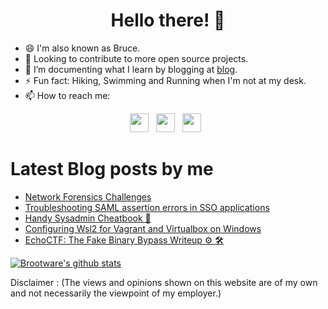 <div align="center">
  <h1> Hello there! 👋 </h1>
</div>

- 😄 I'm also known as Bruce.
- 👀  Looking to contribute to more open source projects.
- 🌱 I’m documenting what I learn by blogging at [blog](<https://brootware.github.io>).
- ⚡  Fun fact: Hiking, Swimming and Running when I'm not at my desk.
- 📫 How to reach me:

<p align='center'>
<a href="https://linkedin.com/in/oakermin/"><img height="30" src="https://img.shields.io/badge/LinkedIn-0077B5?style=for-the-badge&logo=linkedin&logoColor=white"></a>&nbsp;&nbsp;
<a href="https://twitter.com/brootware/"><img height="30" src="https://img.shields.io/badge/Twitter-1DA1F2?style=for-the-badge&logo=twitter&logoColor=white"></a>&nbsp;&nbsp;
<!-- <a><img height="30" src="https://visitor-badge.glitch.me/badge?page_id=brootware.visitor-badge&left_text=Visitors%20Since%207%20May%202022"></a>&nbsp;&nbsp; -->
<a><img height="30" src="https://visitor-badge.laobi.icu/badge?page_id=brootware.visitor-badge&left_text=Visitors%20Since%207%20May%202022"></a>&nbsp;&nbsp;
<!-- <a><img height="20" src="https://gpvc.arturio.dev/brootware"></a>&nbsp;&nbsp; -->
<!-- ![visitors](https://visitor-badge.laobi.icu/badge?page_id=page.id) -->
  
# Latest Blog posts by me
<!-- BLOG-POST-LIST:START -->
- [Network Forensics Challenges](https://brootware.github.io/posts/picoctf-network-forensics-challenges/)
- [Troubleshooting SAML assertion errors in SSO applications](https://brootware.github.io/posts/troubleshooting-saml-assertion-errors-in-sso-applications/)
- [Handy Sysadmin Cheatbook 📜](https://brootware.github.io/posts/handy-sysadmin-cheatbook/)
- [Configuring Wsl2 for Vagrant and Virtualbox on Windows](https://brootware.github.io/posts/configuring-wsl2-for-vagrant-and-virtualbox-on-windows/)
- [EchoCTF: The Fake Binary Bypass Writeup ⚙️ 🛠](https://brootware.github.io/posts/echoctf-the-fake-binary-bypass-writeup/)
<!-- BLOG-POST-LIST:END -->

[![Brootware's github stats](https://github-readme-stats.vercel.app/api?username=brootware&count_private=true&show_icons=true&theme=onedark&hide_border=true)](https://brootware.github.io)

  
Disclaimer : (The views and opinions shown on this website are of my own and not necessarily the viewpoint of my employer.)
